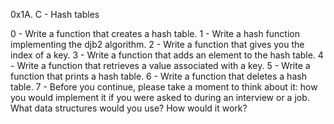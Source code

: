 0x1A. C - Hash tables

0 - Write a function that creates a hash table.
1 - Write a hash function implementing the djb2 algorithm.
2 - Write a function that gives you the index of a key.
3 - Write a function that adds an element to the hash table.
4 - Write a function that retrieves a value associated with a key.
5 - Write a function that prints a hash table.
6 - Write a function that deletes a hash table.
7 - Before you continue, please take a moment to think about it: how you would implement it if you were asked to during an interview or a job. What data structures would you use? How would it work?
